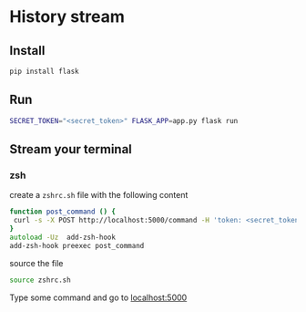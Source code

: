 # History stream

## Install

```bash
pip install flask
```
## Run

```bash
SECRET_TOKEN="<secret_token>" FLASK_APP=app.py flask run
```

## Stream your terminal

### zsh

create a `zshrc.sh` file with the following content

```zsh
function post_command () {
 curl -s -X POST http://localhost:5000/command -H 'token: <secret_token>' -H 'Content-Type: application/json' -d '{"command":"'${1}'"}' > /dev/null
}
autoload -Uz  add-zsh-hook
add-zsh-hook preexec post_command
```

source the file

```zsh
source zshrc.sh
```

Type some command and go to [localhost:5000](http://localhost:5000)
